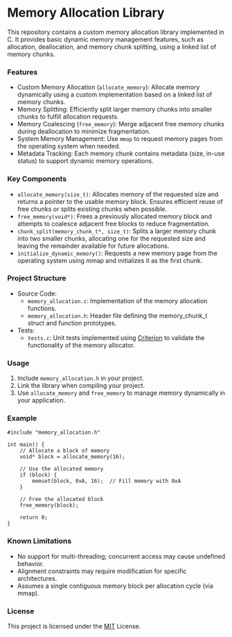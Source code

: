 # Memory Allocation Library
This repository contains a custom memory allocation library implemented in C. It provides basic dynamic memory management features, such as allocation, deallocation, and memory chunk splitting, using a linked list of memory chunks.

### Features
- Custom Memory Allocation (`allocate_memory`): Allocate memory dynamically using a custom implementation based on a linked list of memory chunks.
- Memory Splitting: Efficiently split larger memory chunks into smaller chunks to fulfill allocation requests.
- Memory Coalescing (`free_memory`): Merge adjacent free memory chunks during deallocation to minimize fragmentation.
- System Memory Management: Use `mmap` to request memory pages from the operating system when needed.
- Metadata Tracking: Each memory chunk contains metadata (size, in-use status) to support dynamic memory operations.

### Key Components
- `allocate_memory(size_t)`: Allocates memory of the requested size and returns a pointer to the usable memory block. Ensures efficient reuse of free chunks or splits existing chunks when possible.
- `free_memory(void*)`: Frees a previously allocated memory block and attempts to coalesce adjacent free blocks to reduce fragmentation.
- `chunk_split(memory_chunk_t*, size_t)`: Splits a larger memory chunk into two smaller chunks, allocating one for the requested size and leaving the remainder available for future allocations.
- `initialize_dynamic_memory()`: Requests a new memory page from the operating system using mmap and initializes it as the first chunk.

### Project Structure
- Source Code:
    + `memory_allocation.c`: Implementation of the memory allocation functions.
    + `memory_allocation.h`: Header file defining the memory_chunk_t struct and function prototypes.
- Tests:
    + `tests.c`: Unit tests implemented using [Criterion](https://github.com/Snaipe/Criterion) to validate the functionality of the memory allocator.

### Usage
1. Include `memory_allocation.h` in your project.
2. Link the library when compiling your project.
3. Use `allocate_memory` and `free_memory` to manage memory dynamically in your application.

### Example
```
#include "memory_allocation.h"

int main() {
    // Allocate a block of memory
    void* block = allocate_memory(16);

    // Use the allocated memory
    if (block) {
        memset(block, 0xA, 16);  // Fill memory with 0xA
    }

    // Free the allocated block
    free_memory(block);

    return 0;
}
```

### Known Limitations
- No support for multi-threading; concurrent access may cause undefined behavior.
- Alignment constraints may require modification for specific architectures.
- Assumes a single contiguous memory block per allocation cycle (via mmap).

### License
This project is licensed under the [MIT](https://choosealicense.com/licenses/mit/) License.